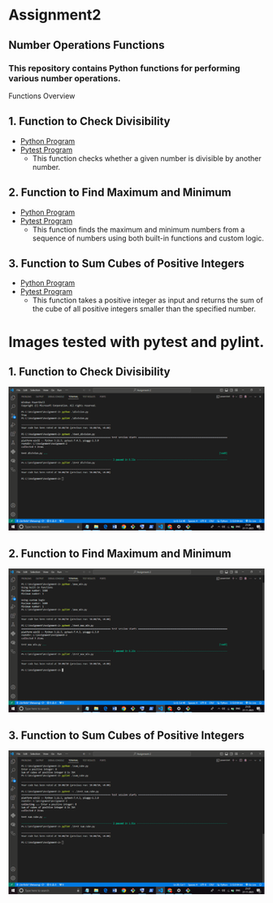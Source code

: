 # Assignment2
## Number Operations Functions
### This repository contains Python functions for performing various number operations.
Functions Overview
## 1. Function to Check Divisibility
   - [Python Program](https://github.com/VismayaM-2003/Assignment2/blob/main/division.py)
   - [Pytest Program](https://github.com/VismayaM-2003/Assignment2/blob/main/test_division.py)
     * This function checks whether a given number is divisible by another number.
     
## 2. Function to Find Maximum and Minimum
   - [Python Program](https://github.com/VismayaM-2003/Assignment2/blob/main/max_min.py)
   - [Pytest Program](https://github.com/VismayaM-2003/Assignment2/blob/main/test_max_min.py)
     * This function finds the maximum and minimum numbers from a sequence of numbers using both built-in functions and custom logic.
      
## 3. Function to Sum Cubes of Positive Integers
   - [Python Program](https://github.com/VismayaM-2003/Assignment2/blob/main/sum_cube.py)
   - [Pytest Program](https://github.com/VismayaM-2003/Assignment2/blob/main/test_sum_cube.py)
     * This function takes a positive integer as input and returns the sum of the cube of all positive integers smaller than the specified number.

# Images tested with pytest and pylint.
## 1. Function to Check Divisibility

![Image1](picture1.png)

## 2. Function to Find Maximum and Minimum

![Image2](picture2.png)

## 3. Function to Sum Cubes of Positive Integers

![Image3](picture3.png)
